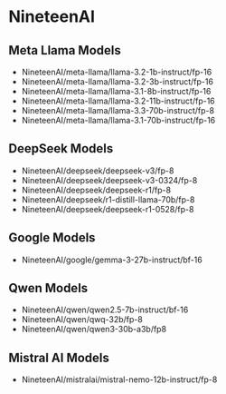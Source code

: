 # NineteenAI

## Meta Llama Models

- NineteenAI/meta-llama/llama-3.2-1b-instruct/fp-16
- NineteenAI/meta-llama/llama-3.2-3b-instruct/fp-16
- NineteenAI/meta-llama/llama-3.1-8b-instruct/fp-16
- NineteenAI/meta-llama/llama-3.2-11b-instruct/fp-16
- NineteenAI/meta-llama/llama-3.3-70b-instruct/fp-8
- NineteenAI/meta-llama/llama-3.1-70b-instruct/fp-16

## DeepSeek Models

- NineteenAI/deepseek/deepseek-v3/fp-8
- NineteenAI/deepseek/deepseek-v3-0324/fp-8
- NineteenAI/deepseek/deepseek-r1/fp-8
- NineteenAI/deepseek/r1-distill-llama-70b/fp-8
- NineteenAI/deepseek/deepseek-r1-0528/fp-8

## Google Models

- NineteenAI/google/gemma-3-27b-instruct/bf-16

## Qwen Models

- NineteenAI/qwen/qwen2.5-7b-instruct/bf-16
- NineteenAI/qwen/qwq-32b/fp-8
- NineteenAI/qwen/qwen3-30b-a3b/fp8

## Mistral AI Models

- NineteenAI/mistralai/mistral-nemo-12b-instruct/fp-8
